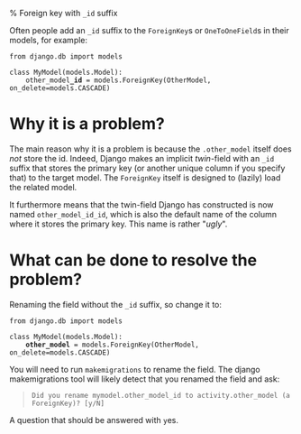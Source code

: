 % Foreign key with `_id` suffix

Often people add an `_id` suffix to the `ForeignKey`s or `OneToOneField`s in
their models, for example:

<pre><code>from django.db import models

class MyModel(models.Model):
    other_model<b>_id</b> = models.ForeignKey(OtherModel, on_delete=models.CASCADE)</code></pre>

# Why it is a problem?

The main reason why it is a problem is because the `.other_model` itself does
*not* store the id. Indeed, Django makes an implicit *twin*-field with an `_id`
suffix that stores the primary key (or another unique column if you specify
that) to the target model. The `ForeignKey` itself is designed to (lazily) load
the related model.

It furthermore means that the twin-field Django has constructed is now named
`other_model_id_id`, which is also the default name of the column where it
stores the primary key. This name is rather "*ugly*".

# What can be done to resolve the problem?

Renaming the field without the `_id` suffix, so change it to:

<pre><code>from django.db import models

class MyModel(models.Model):
    <b>other_model</b> = models.ForeignKey(OtherModel, on_delete=models.CASCADE)</code></pre>

You will need to run `makemigrations` to rename the field. The django
makemigrations tool will likely detect that you renamed the field and ask:

> `Did you rename mymodel.other_model_id to activity.other_model (a ForeignKey)? [y/N]`

A question that should be answered with `y`es.
